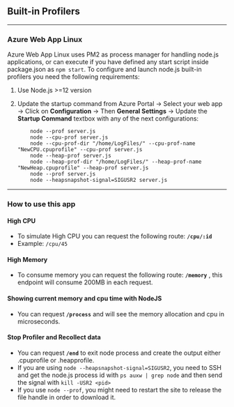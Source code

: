 ## Built-in Profilers
---

### Azure Web App Linux
Azure Web App Linux uses PM2 as process manager for handling node.js applications, or can execute if you have defined any start script inside package.json as `npm start`. To configure and launch node.js built-in profilers you need the following requirements:

1. Use Node.js >=12 version
2. Update the startup command from Azure Portal -> Select your web app -> Click on **Configuration** -> Then **General Settings** -> Update the **Startup Command** textbox with any of the next configurations:

    ```
        node --prof server.js 
        node --cpu-prof server.js 
        node --cpu-prof-dir "/home/LogFiles/" --cpu-prof-name "NewCPU.cpuprofile" --cpu-prof server.js
        node --heap-prof server.js 
        node --heap-prof-dir "/home/LogFiles/" --heap-prof-name "NewHeap.cpuprofile" --heap-prof server.js
        node --prof server.js 
        node --heapsnapshot-signal=SIGUSR2 server.js
    ```
---

### How to use this app

#### High CPU
- To simulate High CPU you can request the following route: **`/cpu/:id`**
- Example: `/cpu/45`

#### High Memory
- To consume memory you can request the following route: **`/memory`** , this endpoint will consume 200MB in each request.

#### Showing current memory and cpu time with NodeJS
- You can request **`/process`** and will see the memory allocation and cpu in microseconds.

#### Stop Profiler and Recollect data
- You can request **`/end`** to exit node process and create the output either .cpuprofile or .heapprofile.
- If you are using `node --heapsnapshot-signal=SIGUSR2`, you need to SSH and get the node.js process id with `ps auxw | grep node` and then send the signal with `kill -USR2 <pid>`
- If you use `node --prof`, you might need to restart the site to release the file handle in order to download it.


